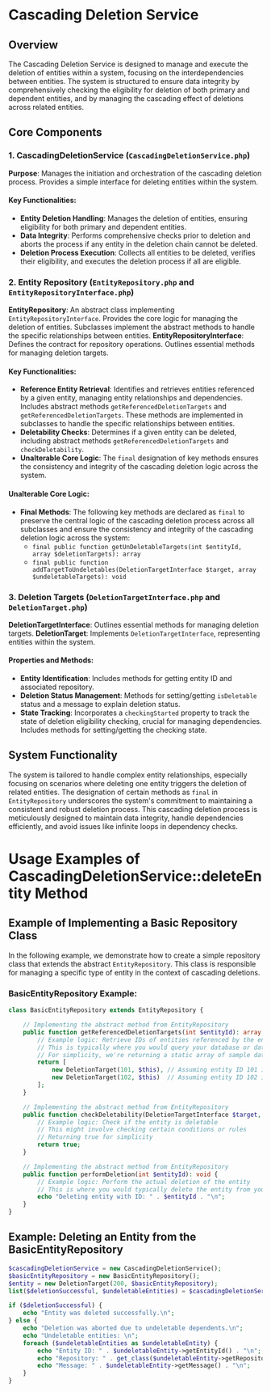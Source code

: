 # Cascading Deletion Service

## Overview
The Cascading Deletion Service is designed to manage and execute the deletion of entities within a system, focusing on the interdependencies between entities. The system is structured to ensure data integrity by comprehensively checking the eligibility for deletion of both primary and dependent entities, and by managing the cascading effect of deletions across related entities.

## Core Components

### 1. CascadingDeletionService (`CascadingDeletionService.php`)
**Purpose**: Manages the initiation and orchestration of the cascading deletion process. Provides a simple interface for deleting entities within the system. 

#### Key Functionalities:
- **Entity Deletion Handling**: Manages the deletion of entities, ensuring eligibility for both primary and dependent entities.
- **Data Integrity**: Performs comprehensive checks prior to deletion and aborts the process if any entity in the deletion chain cannot be deleted.
- **Deletion Process Execution**: Collects all entities to be deleted, verifies their eligibility, and executes the deletion process if all are eligible.

### 2. Entity Repository (`EntityRepository.php` and `EntityRepositoryInterface.php`)
**EntityRepository**: An abstract class implementing `EntityRepositoryInterface`. Provides the core logic for managing the deletion of entities. Subclasses implement the abstract methods to handle the specific relationships between entities. 
**EntityRepositoryInterface**: Defines the contract for repository operations. Outlines essential methods for managing deletion targets.

#### Key Functionalities:
- **Reference Entity Retrieval**: Identifies and retrieves entities referenced by a given entity, managing entity relationships and dependencies. Includes abstract methods `getReferencedDeletionTargets` and `getReferencedDeletionTargets`. These methods are implemented in subclasses to handle the specific relationships between entities.
- **Deletability Checks**: Determines if a given entity can be deleted, including abstract methods `getReferencedDeletionTargets` and `checkDeletability`.
- **Unalterable Core Logic**: The `final` designation of key methods ensures the consistency and integrity of the cascading deletion logic across the system.

#### Unalterable Core Logic:
- **Final Methods**: The following key methods are declared as `final` to preserve the central logic of the cascading deletion process across all subclasses and ensure the consistency and integrity of the cascading deletion logic across the system:
    - `final public function getUnDeletableTargets(int $entityId, array $deletionTargets): array`
    - `final public function addTargetToUndeletables(DeletionTargetInterface $target, array $undeletableTargets): void`


### 3. Deletion Targets (`DeletionTargetInterface.php` and `DeletionTarget.php`)
**DeletionTargetInterface**: Outlines essential methods for managing deletion targets.
**DeletionTarget**: Implements `DeletionTargetInterface`, representing entities within the system.

#### Properties and Methods:
- **Entity Identification**: Includes methods for getting entity ID and associated repository.
- **Deletion Status Management**: Methods for setting/getting `isDeletable` status and a message to explain deletion status.
- **State Tracking**: Incorporates a `checkingStarted` property to track the state of deletion eligibility checking, crucial for managing dependencies. Includes methods for setting/getting the checking state.

## System Functionality
The system is tailored to handle complex entity relationships, especially focusing on scenarios where deleting one entity triggers the deletion of related entities. The designation of certain methods as `final` in `EntityRepository` underscores the system's commitment to maintaining a consistent and robust deletion process. This cascading deletion process is meticulously designed to maintain data integrity, handle dependencies efficiently, and avoid issues like infinite loops in dependency checks.


# Usage Examples of CascadingDeletionService::deleteEntity Method

## Example of Implementing a Basic Repository Class

In the following example, we demonstrate how to create a simple repository class that extends the abstract `EntityRepository`. This class is responsible for managing a specific type of entity in the context of cascading deletions.

### BasicEntityRepository Example:

```php
class BasicEntityRepository extends EntityRepository {

    // Implementing the abstract method from EntityRepository
    public function getReferencedDeletionTargets(int $entityId): array {
        // Example logic: Retrieve IDs of entities referenced by the entity with the given ID
        // This is typically where you would query your database or data source
        // For simplicity, we're returning a static array of sample data
        return [
            new DeletionTarget(101, $this), // Assuming entity ID 101 is a dependent entity
            new DeletionTarget(102, $this)  // Assuming entity ID 102 is another dependent entity
        ];
    }

    // Implementing the abstract method from EntityRepository
    public function checkDeletability(DeletionTargetInterface $target, array $targets): bool {
        // Example logic: Check if the entity is deletable
        // This might involve checking certain conditions or rules
        // Returning true for simplicity
        return true;
    }

    // Implementing the abstract method from EntityRepository
    public function performDeletion(int $entityId): void {
        // Example logic: Perform the actual deletion of the entity
        // This is where you would typically delete the entity from your database or data source
        echo "Deleting entity with ID: " . $entityId . "\n";
    }
}
```


## Example: Deleting an Entity from the BasicEntityRepository
```php
$cascadingDeletionService = new CascadingDeletionService();
$basicEntityRepository = new BasicEntityRepository();
$entity = new DeletionTarget(200, $basicEntityRepository);
list($deletionSuccessful, $undeletableEntities) = $cascadingDeletionService->deleteEntity($entity);

if ($deletionSuccessful) {
    echo "Entity was deleted successfully.\n";
} else {
    echo "Deletion was aborted due to undeletable dependents.\n";
    echo "Undeletable entities: \n";
    foreach ($undeletableEntities as $undeletableEntity) {
        echo "Entity ID: " . $undeletableEntity->getEntityId() . "\n";
        echo "Repository: " . get_class($undeletableEntity->getRepository()) . "\n";
        echo "Message: " . $undeletableEntity->getMessage() . "\n";
    }
}
```
